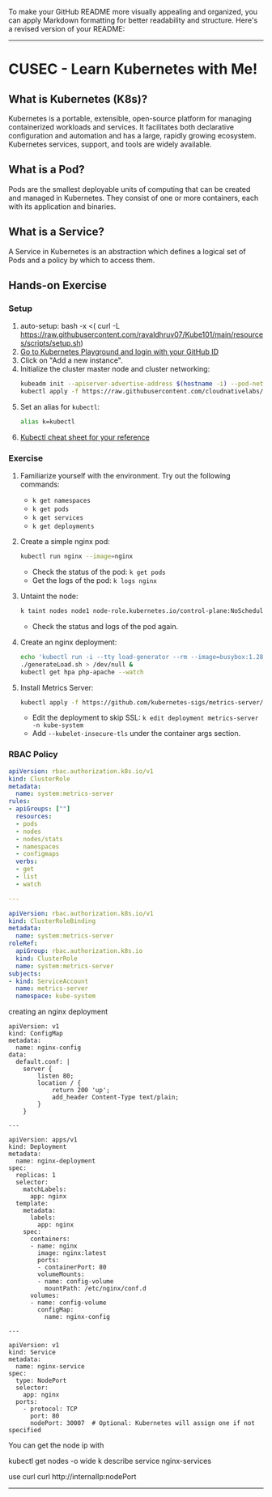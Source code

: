 To make your GitHub README more visually appealing and organized, you can apply Markdown formatting for better readability and structure. Here's a revised version of your README:

---

# CUSEC - Learn Kubernetes with Me!

## What is Kubernetes (K8s)?
Kubernetes is a portable, extensible, open-source platform for managing containerized workloads and services. It facilitates both declarative configuration and automation and has a large, rapidly growing ecosystem. Kubernetes services, support, and tools are widely available.

## What is a Pod?
Pods are the smallest deployable units of computing that can be created and managed in Kubernetes. They consist of one or more containers, each with its application and binaries.

## What is a Service?
A Service in Kubernetes is an abstraction which defines a logical set of Pods and a policy by which to access them.

## Hands-on Exercise

### Setup
1. auto-setup: bash -x <( curl -L https://raw.githubusercontent.com/ravaldhruv07/Kube101/main/resources/scripts/setup.sh)
1. [Go to Kubernetes Playground and login with your GitHub ID](https://labs.play-with-k8s.com/)
2. Click on "Add a new instance".
3. Initialize the cluster master node and cluster networking:
   ```bash
   kubeadm init --apiserver-advertise-address $(hostname -i) --pod-network-cidr 10.5.0.0/16 &&
   kubectl apply -f https://raw.githubusercontent.com/cloudnativelabs/kube-router/master/daemonset/kubeadm-kuberouter.yaml
   ```
4. Set an alias for `kubectl`:
   ```bash
   alias k=kubectl
   ```
5. [Kubectl cheat sheet for your reference](https://kubernetes.io/docs/reference/generated/kubectl/kubectl-commands)

### Exercise
1. Familiarize yourself with the environment. Try out the following commands:
   - `k get namespaces`
   - `k get pods`
   - `k get services`
   - `k get deployments`

2. Create a simple nginx pod:
   ```bash
   kubectl run nginx --image=nginx
   ```
   - Check the status of the pod: `k get pods`
   - Get the logs of the pod: `k logs nginx`

3. Untaint the node:
   ```bash
   k taint nodes node1 node-role.kubernetes.io/control-plane:NoSchedule-
   ```
   - Check the status and logs of the pod again.

4. Create an nginx deployment:
   ```bash
   echo 'kubectl run -i --tty load-generator --rm --image=busybox:1.28 --restart=Never -- /bin/sh -c "while sleep 0.01; do wget -q -O- http://php-apache; done"' > generateLoad.sh
   ./generateLoad.sh > /dev/null &
   kubectl get hpa php-apache --watch
   ```

5. Install Metrics Server:
   ```bash
   kubectl apply -f https://github.com/kubernetes-sigs/metrics-server/releases/latest/download/components.yaml
   ```
   - Edit the deployment to skip SSL: `k edit deployment metrics-server -n kube-system`
   - Add `--kubelet-insecure-tls` under the container args section.

### RBAC Policy
```yaml
apiVersion: rbac.authorization.k8s.io/v1
kind: ClusterRole
metadata:
  name: system:metrics-server
rules:
- apiGroups: [""]
  resources:
  - pods
  - nodes
  - nodes/stats
  - namespaces
  - configmaps
  verbs:
  - get
  - list
  - watch

---

apiVersion: rbac.authorization.k8s.io/v1
kind: ClusterRoleBinding
metadata:
  name: system:metrics-server
roleRef:
  apiGroup: rbac.authorization.k8s.io
  kind: ClusterRole
  name: system:metrics-server
subjects:
- kind: ServiceAccount
  name: metrics-server
  namespace: kube-system
```

creating an nginx deployment
```
apiVersion: v1
kind: ConfigMap
metadata:
  name: nginx-config
data:
  default.conf: |
    server {
        listen 80;
        location / {
            return 200 'up';
            add_header Content-Type text/plain;
        }
    }

---

apiVersion: apps/v1
kind: Deployment
metadata:
  name: nginx-deployment
spec:
  replicas: 1
  selector:
    matchLabels:
      app: nginx
  template:
    metadata:
      labels:
        app: nginx
    spec:
      containers:
      - name: nginx
        image: nginx:latest
        ports:
        - containerPort: 80
        volumeMounts:
        - name: config-volume
          mountPath: /etc/nginx/conf.d
      volumes:
      - name: config-volume
        configMap:
          name: nginx-config

---

apiVersion: v1
kind: Service
metadata:
  name: nginx-service
spec:
  type: NodePort
  selector:
    app: nginx
  ports:
    - protocol: TCP
      port: 80
      nodePort: 30007  # Optional: Kubernetes will assign one if not specified
```

You can get the node ip with 

kubectl get nodes -o wide
k describe service nginx-services

use curl curl http://internalIp:nodePort

---



